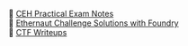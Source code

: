 📝 [CEH Practical Exam Notes](https://0xd13.notion.site/CEH-Practical-Exam-Notes-118bf64d11f780c196a0e295a82da6d6)  
📝 [Ethernaut Challenge Solutions with Foundry](https://github.com/0xD13/Ethernaut-Challenge-Solutions-with-Foundry)  
📝 [CTF Writeups](https://github.com/0xD13/CTF-Record-and-Write-up)
<!--
## Hi there 👋
- 🌱 I’m currently learning ...
**0xD13/0xD13** is a ✨ _special_ ✨ repository because its `README.md` (this file) appears on your GitHub profile.

Here are some ideas to get you started:

- 🔭 I’m currently working on ...
- 🌱 I’m currently learning ...
- 👯 I’m looking to collaborate on ...
- 🤔 I’m looking for help with ...
- 💬 Ask me about ...
- 📫 How to reach me: ...
- 😄 Pronouns: ...
- ⚡ Fun fact: ...
-->
